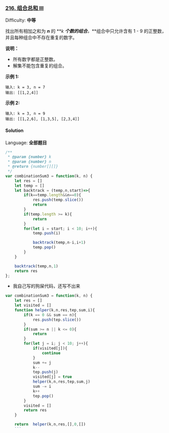 ### [216\. 组合总和 III](https://leetcode-cn.com/problems/combination-sum-iii/)

Difficulty: **中等**


找出所有相加之和为 _**n**_ 的 **_k _**个数的组合**_。_**组合中只允许含有 1 - 9 的正整数，并且每种组合中不存在重复的数字。

**说明：**

*   所有数字都是正整数。
*   解集不能包含重复的组合。 

**示例 1:**

```
输入: k = 3, n = 7
输出: [[1,2,4]]
```

**示例 2:**

```
输入: k = 3, n = 9
输出: [[1,2,6], [1,3,5], [2,3,4]]
```


#### Solution

Language: **全部题目**

```js
​/**
 * @param {number} k
 * @param {number} n
 * @return {number[][]}
 */
var combinationSum3 = function(k, n) {
    let res = []
    let temp = []
    let backtrack = (temp,n,start)=>{
        if(k==temp.length&&n==0){
            res.push(temp.slice())
            return
        }
        if(temp.length >= k){
            return
        }
        for(let i = start; i < 10; i++){
            temp.push(i)

            backtrack(temp,n-i,i+1)
            temp.pop()
        }
    }

    backtrack(temp,n,1)
    return res
};
```


* 我自己写的狗屎代码，还写不出来
```js
var combinationSum3 = function(k, n) {
    let res = []
    let visited = []
    function helper(k,n,res,tep,sum,i){
        if(k == 0 && sum == n){
            res.push(tep.slice())
        }
        if(sum >= n || k <= 0){
            return
        }
        for(let j = i; j < 10; j++){
            if(visited[j]){
                continue
            }
            sum += j
            k--
            tep.push(j)
            visited[j] = true
            helper(k,n,res,tep,sum,j)
            sum -= i
            k++
            tep.pop()
        }
        visited = []
        return res
    }

    return  helper(k,n,res,[],0,[])
    ```

